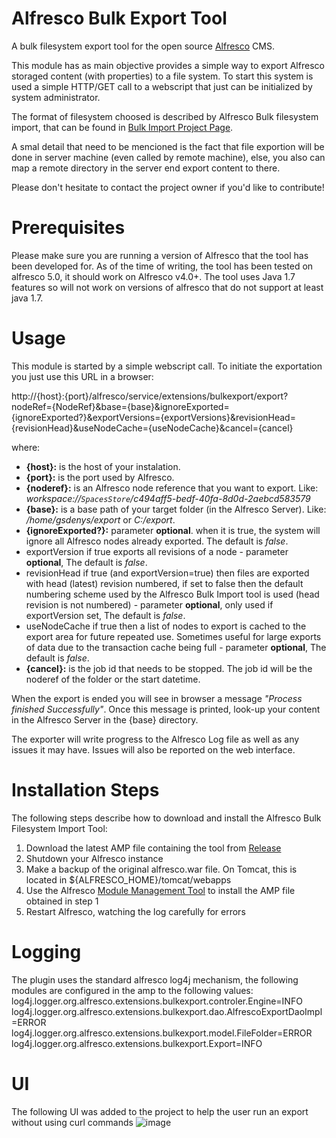 # Alfresco Bulk Export Tool #
A bulk filesystem export tool for the open source [Alfresco](http://www.alfresco.com) CMS.

This module has as main objective provides a simple way to export Alfresco storaged content (with properties) to a file system.  To start this system is used a simple HTTP/GET call to a webscript that just can be initialized by system administrator.

The format of filesystem choosed is described by Alfresco Bulk filesystem import, that can be found in [Bulk Import Project Page](https://github.com/pmonks/alfresco-bulk-import/wiki).

A smal detail that need to be mencioned is the fact that file exportion will be done in server machine (even called by remote machine), else,  you also can map a remote directory in the server end export content to there.

Please don't hesitate to contact the project owner if you'd like to contribute!

# Prerequisites #
Please make sure you are running a version of Alfresco that the tool has been developed for. As of the time of writing, the tool has been tested on alfresco 5.0, it should work on Alfresco v4.0+. The tool uses Java 1.7 features so will not work on versions of alfresco that do not support at least java 1.7.

# Usage #
This module is started by a simple webscript call. To initiate the exportation you just use this URL in a browser:

http://{host}:{port}/alfresco/service/extensions/bulkexport/export?nodeRef={NodeRef}&base={base}&ignoreExported={ignoreExported?}&exportVersions={exportVersions}&revisionHead={revisionHead}&useNodeCache={useNodeCache}&cancel={cancel}

where:
* **{host}:** is the host of your instalation.
* **{port}:** is the port used by Alfresco.
* **{noderef}:** is an Alfresco node reference that you want to export. Like:
   _workspace://`SpacesStore`/c494aff5-bedf-40fa-8d0d-2aebcd583579_
* **{base}:** is a base path of your target folder (in the Alfresco Server). Like: _/home/gsdenys/export_ or _C:/export_.
* **{ignoreExported?}:** parameter **optional**. when it is true, the system will ignore all Alfresco nodes already exported. The default is _false_.
* exportVersion if true exports all revisions of a node - parameter **optional**, The default is _false_.
* revisionHead if true (and exportVersion=true) then files are exported with head (latest) revision numbered, if set to false then the default numbering scheme used by the Alfresco Bulk Import tool is used (head revision is not numbered) - parameter **optional**, only used if exportVersion set, The default is _false_.
* useNodeCache if true then a list of nodes to export is cached to the export area for future repeated use. Sometimes useful for large exports of data due to the transaction cache being full - parameter **optional**, The default is _false_.
* **{cancel}:** is the job id that needs to be stopped. The job id will be the noderef of the folder or the start datetime.

When the export is ended you will see in browser a message _"Process finished Successfully"_. Once this message is printed, look-up your content in the Alfresco Server in the {base} directory.

The exporter will write progress to the Alfresco Log file as well as any issues it may have. Issues will also be reported on the web interface.

# Installation Steps #
The following steps describe how to download and install the Alfresco Bulk Filesystem Import Tool:

  1. Download the latest AMP file containing the tool from [Release](https://github.com/gsdenys/alfresco-bulk-export/releases)
  2. Shutdown your Alfresco instance
  3. Make a backup of the original alfresco.war file. On Tomcat, this is located in ${ALFRESCO\_HOME}/tomcat/webapps
  4. Use the Alfresco [Module Management Tool](http://wiki.alfresco.com/wiki/Module_Management_Tool) to install the AMP file obtained in step 1
  5. Restart Alfresco, watching the log carefully for errors

# Logging #
The plugin uses the standard alfresco log4j mechanism, the following modules are configured in the amp to the following values:
log4j.logger.org.alfresco.extensions.bulkexport.controler.Engine=INFO
log4j.logger.org.alfresco.extensions.bulkexport.dao.AlfrescoExportDaoImpl=ERROR
log4j.logger.org.alfresco.extensions.bulkexport.model.FileFolder=ERROR
log4j.logger.org.alfresco.extensions.bulkexport.Export=INFO

# UI #
The following UI was added to the project to help the user run an export without using curl commands
![image](https://user-images.githubusercontent.com/11996632/30759019-cb40fef8-9f91-11e7-9178-b35c088438b6.png)

